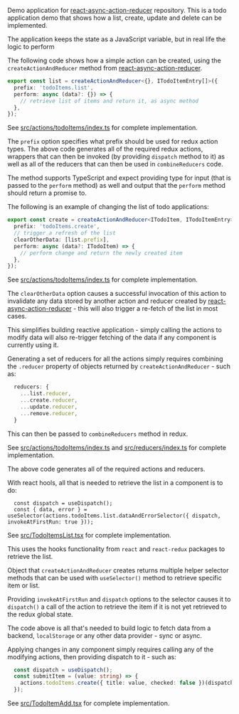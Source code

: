 Demo application for [react-async-action-reducer](https://github.com/wojciechka/react-async-action-reducer) repository. This is a todo application demo that shows how a list, create, update and delete can be implemented.

The application keeps the state as a JavaScript variable, but in real life the logic to perform

The following code shows how a simple action can be created, using the `createActionAndReducer` method from [react-async-action-reducer](https://github.com/wojciechka/react-async-action-reducer). 

```typescript
export const list = createActionAndReducer<{}, ITodoItemEntry[]>({
  prefix: 'todoItems.list',
  perform: async (data?: {}) => {
    // retrieve list of items and return it, as async method
  },
});
```

See [src/actions/todoItems/index.ts](https://github.com/wojciechka/react-async-action-reducer-todoapp/blob/951be37/src/actions/todoItems/index.ts#L21-L28) for complete implementation.

The `prefix` option specifies what prefix should be used for redux action types. The above code generates all of the required redux actions, wrappers that can then be invoked (by providing `dispatch` method to it) as well as all of the reducers that can then be used in `combineReducers` code.

The method supports TypeScript and expect providing type for input (that is passed to the `perform` method) as well and output that the `perform` method should return a promise to.

The following is an example of changing the list of todo applications:

```typescript
export const create = createActionAndReducer<ITodoItem, ITodoItemEntry>({
  prefix: 'todoItems.create',
  // trigger a refresh of the list
  clearOtherData: [list.prefix],
  perform: async (data?: ITodoItem) => {
    // perform change and return the newly created item
  },
});
```

See [src/actions/todoItems/index.ts](https://github.com/wojciechka/react-async-action-reducer-todoapp/blob/951be37/src/actions/todoItems/index.ts#L30-L45) for complete implementation.

The `clearOtherData` option causes a successful invocation of this action to invalidate any data stored by another action and reducer created by [react-async-action-reducer](https://github.com/wojciechka/react-async-action-reducer) - this will also trigger a re-fetch of the list in most cases.

This simplifies building reactive application - simply calling the actions to modify data will also re-trigger fetching of the data if any component is currently using it.

Generating a set of reducers for all the actions simply requires combining the `.reducer` property of objects returned by `createActionAndReducer` - such as:

```typescript
  reducers: {
    ...list.reducer,
    ...create.reducer,
    ...update.reducer,
    ...remove.reducer,
  }
```

This can then be passed to `combineReducers` method in redux.

See [src/actions/todoItems/index.ts](https://github.com/wojciechka/react-async-action-reducer-todoapp/blob/951be37/src/actions/todoItems/index.ts#L80-L85) and [src/reducers/index.ts](https://github.com/wojciechka/react-async-action-reducer-todoapp/blob/951be37fd605ee7de76203744b677cde0b2908b9/src/reducers/index.ts#L5-L7) for complete implementation.

The above code generates all of the required actions and reducers.

With react hools, all that is needed to retrieve the list in a component is to do:

```
  const dispatch = useDispatch();
  const { data, error } = useSelector(actions.todoItems.list.dataAndErrorSelector({ dispatch, invokeAtFirstRun: true }));
```

See [src/TodoItemsList.tsx](https://github.com/wojciechka/react-async-action-reducer-todoapp/blob/951be37fd605ee7de76203744b677cde0b2908b9/src/TodoItemsList.tsx#L8-L9) for complete implementation.

This uses the hooks functionality from `react` and `react-redux` packages to retrieve the list.

Object that `createActionAndReducer` creates returns multiple helper selector methods that can be used with `useSelector()` method to retrieve specific item or list.

Providing `invokeAtFirstRun` and `dispatch` options to the selector causes it to `dispatch()` a call of the action to retrieve the item if it is not yet retrieved to the redux global state.

The code above is all that's needed to build logic to fetch data from a backend, `localStorage` or any other data provider - sync or async.

Applying changes in any component simply requires calling any of the modifying actions, then providing dispatch to it - such as:

```typescript
  const dispatch = useDispatch();
  const submitItem = (value: string) => {
    actions.todoItems.create({ title: value, checked: false })(dispatch);
  });
```

See [src/TodoItemAdd.tsx](https://github.com/wojciechka/react-async-action-reducer-todoapp/blob/951be37fd605ee7de76203744b677cde0b2908b9/src/TodoItemAdd.tsx#L7-L19) for complete implementation.

